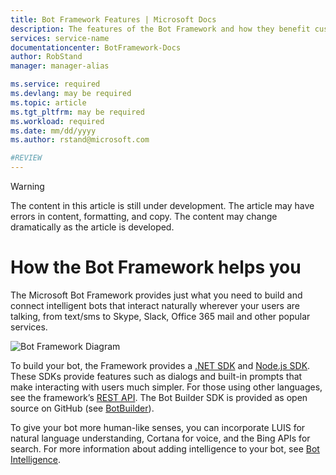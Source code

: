 ```yaml
---
title: Bot Framework Features | Microsoft Docs
description: The features of the Bot Framework and how they benefit customers building bots.
services: service-name
documentationcenter: BotFramework-Docs
author: RobStand
manager: manager-alias

ms.service: required
ms.devlang: may be required
ms.topic: article
ms.tgt_pltfrm: may be required
ms.workload: required
ms.date: mm/dd/yyyy
ms.author: rstand@microsoft.com

#REVIEW
---
```

> [!WARNING]
> The content in this article is still under development. The article may have errors in content, formatting,
> and copy. The content may change dramatically as the article is developed.
# How the Bot Framework helps you

The Microsoft Bot Framework provides just what you need to build and connect intelligent bots that interact naturally wherever your users are talking, from text/sms to Skype, Slack, Office 365 mail and other popular services.

![Bot Framework Diagram](http://docs.botframework.com/en-us/images/faq-overview/botframework_overview_july.png)

To build your bot, the Framework provides a [.NET SDK](/en-us/csharp/builder/sdkreference/) and [Node.js SDK](/en-us/node/builder/overview/). These SDKs provide features such as dialogs and built-in prompts that make interacting with users much simpler. For those using other languages, see the framework’s [REST API](/en-us/connector/overview/). The Bot Builder SDK is provided as open source on GitHub (see [BotBuilder](https://github.com/Microsoft/BotBuilder)).

To give your bot more human-like senses, you can incorporate LUIS for natural language understanding, Cortana for voice, and the Bing APIs for search. For more information about adding intelligence to your bot, see [Bot Intelligence](/en-us/bot-intelligence/getting-started/).
